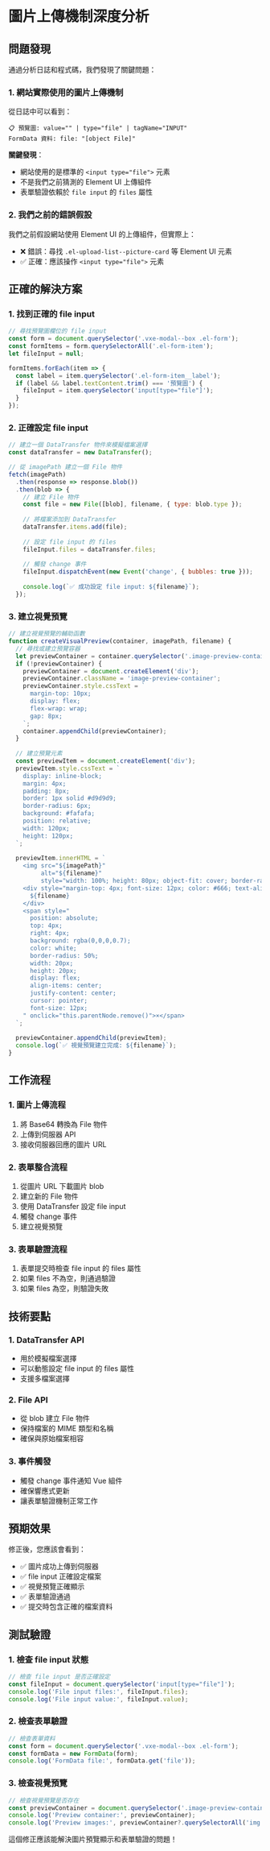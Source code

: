 # 圖片上傳機制深度分析

## 問題發現

通過分析日誌和程式碼，我們發現了關鍵問題：

### 1. 網站實際使用的圖片上傳機制

從日誌中可以看到：
```
📋 預覽圖: value="" | type="file" | tagName="INPUT"
FormData 資料: file: "[object File]"
```

**關鍵發現**：
- 網站使用的是標準的 `<input type="file">` 元素
- 不是我們之前猜測的 Element UI 上傳組件
- 表單驗證依賴於 `file input` 的 `files` 屬性

### 2. 我們之前的錯誤假設

我們之前假設網站使用 Element UI 的上傳組件，但實際上：
- ❌ 錯誤：尋找 `.el-upload-list--picture-card` 等 Element UI 元素
- ✅ 正確：應該操作 `<input type="file">` 元素

## 正確的解決方案

### 1. 找到正確的 file input

```javascript
// 尋找預覽圖欄位的 file input
const form = document.querySelector('.vxe-modal--box .el-form');
const formItems = form.querySelectorAll('.el-form-item');
let fileInput = null;

formItems.forEach(item => {
  const label = item.querySelector('.el-form-item__label');
  if (label && label.textContent.trim() === '預覽圖') {
    fileInput = item.querySelector('input[type="file"]');
  }
});
```

### 2. 正確設定 file input

```javascript
// 建立一個 DataTransfer 物件來模擬檔案選擇
const dataTransfer = new DataTransfer();

// 從 imagePath 建立一個 File 物件
fetch(imagePath)
  .then(response => response.blob())
  .then(blob => {
    // 建立 File 物件
    const file = new File([blob], filename, { type: blob.type });
    
    // 將檔案添加到 DataTransfer
    dataTransfer.items.add(file);
    
    // 設定 file input 的 files
    fileInput.files = dataTransfer.files;
    
    // 觸發 change 事件
    fileInput.dispatchEvent(new Event('change', { bubbles: true }));
    
    console.log(`✅ 成功設定 file input: ${filename}`);
  });
```

### 3. 建立視覺預覽

```javascript
// 建立視覺預覽的輔助函數
function createVisualPreview(container, imagePath, filename) {
  // 尋找或建立預覽容器
  let previewContainer = container.querySelector('.image-preview-container');
  if (!previewContainer) {
    previewContainer = document.createElement('div');
    previewContainer.className = 'image-preview-container';
    previewContainer.style.cssText = `
      margin-top: 10px;
      display: flex;
      flex-wrap: wrap;
      gap: 8px;
    `;
    container.appendChild(previewContainer);
  }
  
  // 建立預覽元素
  const previewItem = document.createElement('div');
  previewItem.style.cssText = `
    display: inline-block;
    margin: 4px;
    padding: 8px;
    border: 1px solid #d9d9d9;
    border-radius: 6px;
    background: #fafafa;
    position: relative;
    width: 120px;
    height: 120px;
  `;
  
  previewItem.innerHTML = `
    <img src="${imagePath}" 
         alt="${filename}" 
         style="width: 100%; height: 80px; object-fit: cover; border-radius: 4px;">
    <div style="margin-top: 4px; font-size: 12px; color: #666; text-align: center; word-break: break-all;">
      ${filename}
    </div>
    <span style="
      position: absolute;
      top: 4px;
      right: 4px;
      background: rgba(0,0,0,0.7);
      color: white;
      border-radius: 50%;
      width: 20px;
      height: 20px;
      display: flex;
      align-items: center;
      justify-content: center;
      cursor: pointer;
      font-size: 12px;
    " onclick="this.parentNode.remove()">×</span>
  `;
  
  previewContainer.appendChild(previewItem);
  console.log(`✅ 視覺預覽建立完成: ${filename}`);
}
```

## 工作流程

### 1. 圖片上傳流程
1. 將 Base64 轉換為 File 物件
2. 上傳到伺服器 API
3. 接收伺服器回應的圖片 URL

### 2. 表單整合流程
1. 從圖片 URL 下載圖片 blob
2. 建立新的 File 物件
3. 使用 DataTransfer 設定 file input
4. 觸發 change 事件
5. 建立視覺預覽

### 3. 表單驗證流程
1. 表單提交時檢查 file input 的 files 屬性
2. 如果 files 不為空，則通過驗證
3. 如果 files 為空，則驗證失敗

## 技術要點

### 1. DataTransfer API
- 用於模擬檔案選擇
- 可以動態設定 file input 的 files 屬性
- 支援多檔案選擇

### 2. File API
- 從 blob 建立 File 物件
- 保持檔案的 MIME 類型和名稱
- 確保與原始檔案相容

### 3. 事件觸發
- 觸發 change 事件通知 Vue 組件
- 確保響應式更新
- 讓表單驗證機制正常工作

## 預期效果

修正後，您應該會看到：
- ✅ 圖片成功上傳到伺服器
- ✅ file input 正確設定檔案
- ✅ 視覺預覽正確顯示
- ✅ 表單驗證通過
- ✅ 提交時包含正確的檔案資料

## 測試驗證

### 1. 檢查 file input 狀態
```javascript
// 檢查 file input 是否正確設定
const fileInput = document.querySelector('input[type="file"]');
console.log('File input files:', fileInput.files);
console.log('File input value:', fileInput.value);
```

### 2. 檢查表單驗證
```javascript
// 檢查表單資料
const form = document.querySelector('.vxe-modal--box .el-form');
const formData = new FormData(form);
console.log('FormData file:', formData.get('file'));
```

### 3. 檢查視覺預覽
```javascript
// 檢查視覺預覽是否存在
const previewContainer = document.querySelector('.image-preview-container');
console.log('Preview container:', previewContainer);
console.log('Preview images:', previewContainer?.querySelectorAll('img'));
```

這個修正應該能解決圖片預覽顯示和表單驗證的問題！ 